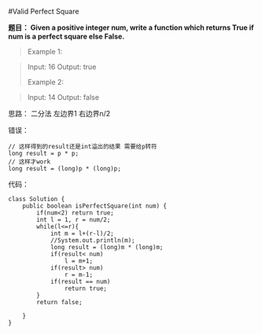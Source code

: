 #Valid Perfect Square

**题目：
Given a positive integer num, write a function which returns True if num is a perfect square else False.**


>Example 1:

>Input: 16
>Output: true
>
>Example 2:

>Input: 14
>Output: false
>


思路： 二分法 左边界1 右边界n/2

错误：

~~~
// 这样得到的result还是int溢出的结果 需要给p转符
long result = p * p;
// 这样才work
long result = (long)p * (long)p;
~~~


代码：

~~~
class Solution {
    public boolean isPerfectSquare(int num) {
        if(num<2) return true;
        int l = 1, r = num/2;
        while(l<=r){
            int m = l+(r-l)/2;
            //System.out.println(m);
            long result = (long)m * (long)m;
            if(result< num)
                l = m+1;
            if(result> num)
                r = m-1;
            if(result == num)
                return true;
        }
        return false;
        
    }
}
~~~
